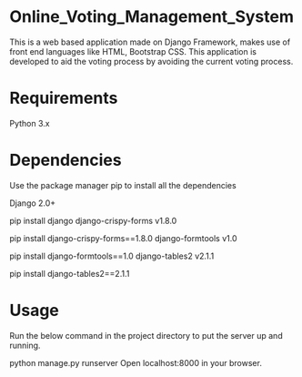 # Online_Voting_Management_System

This is a web based application made on Django Framework, makes use of front end languages like HTML, Bootstrap CSS. This application is developed to aid the voting process by avoiding the current voting process.

# Requirements

Python 3.x

# Dependencies

Use the package manager pip to install all the dependencies

Django 2.0+

pip install django
django-crispy-forms v1.8.0

pip install django-crispy-forms==1.8.0
django-formtools v1.0

pip install django-formtools==1.0
django-tables2 v2.1.1

pip install django-tables2==2.1.1

# Usage

Run the below command in the project directory to put the server up and running.

python manage.py runserver
Open localhost:8000 in your browser.
